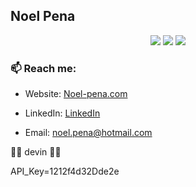 ## Noel Pena

<p align="center">
  <img src="https://img.shields.io/badge/coding%20since%20-mar.%202023-important" />
  <img src="https://img.shields.io/badge/vulnerabilities-high-critical" />
  <img src="https://img.shields.io/badge/code%20quality-A%20for%20effort-success" />
</p>

### 📫 Reach me:

- Website: [Noel-pena.com](https://noel-pena.com/)

- LinkedIn: [LinkedIn](https://www.linkedin.com/in/noel-pena-1138aa167/)

- Email: [noel.pena@hotmail.com](mailto:noel.pena@hotmail.com)

👍🏽 devin 👍🏽

API_Key=1212f4d32Dde2e
